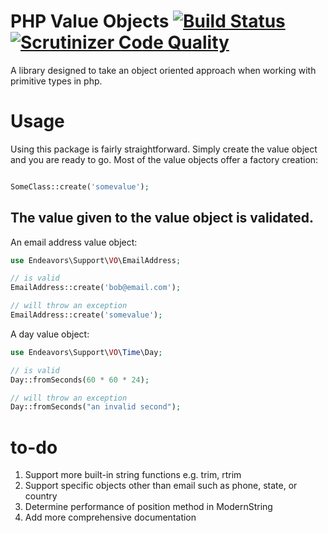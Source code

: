 # PHP Value Objects [![Build Status](https://travis-ci.org/hendeavors/support-vo.svg?branch=2.3)](https://travis-ci.org/hendeavors/support-vo) [![Scrutinizer Code Quality](https://scrutinizer-ci.com/g/hendeavors/support-vo/badges/quality-score.png?b=2.3)](https://scrutinizer-ci.com/g/hendeavors/support-vo/?branch=2.3)

A library designed to take an object oriented approach when working with primitive types in php.

# Usage

Using this package is fairly straightforward. Simply create the value object and you are ready to go. Most of the value objects offer a factory creation:

```php

SomeClass::create('somevalue');

```

## The value given to the value object is validated.

An email address value object:

```php
use Endeavors\Support\VO\EmailAddress;

// is valid
EmailAddress::create('bob@email.com');

// will throw an exception
EmailAddress::create('somevalue');

```

A day value object:

```php
use Endeavors\Support\VO\Time\Day;

// is valid
Day::fromSeconds(60 * 60 * 24);

// will throw an exception
Day::fromSeconds("an invalid second");

```

# to-do
1. Support more built-in string functions e.g. trim, rtrim
2. Support specific objects other than email such as phone, state, or country
3. Determine performance of position method in ModernString
4. Add more comprehensive documentation
